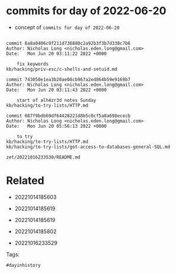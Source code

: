# commits for day of 2022-06-20

- concept of `commits for day of 2022-06-20`

```

commit 8a8a0406c9f211d736880c2a92b3f3b7d338c7b6
Author: Nicholas Long <nicholas.eden.long@gmail.com>
Date:   Mon Jun 20 03:11:22 2022 +0000

    fix keywords
kb/hacking/priv-esc/c-shells-and-setuid.md

commit 743050e1ea3b20ae08cb967a2ed864b59e9169b7
Author: Nicholas Long <nicholas.eden.long@gmail.com>
Date:   Mon Jun 20 03:11:43 2022 +0000

    start of alh4zr3d notes Sunday
kb/hacking/to-try-lists/HTTP.md

commit 087f9bdb69df64428221d8b5c0cf5a8a698ececb
Author: Nicholas Long <nicholas.eden.long@gmail.com>
Date:   Mon Jun 20 05:56:13 2022 +0000

    to try
kb/hacking/to-try-lists/HTTP.md
kb/hacking/to-try-lists/got-access-to-databases-general-SQL.md
```

` zet/20221016233530/README.md `

# Related

- 20221014185603

- 20221014185619

- 20221014185619

- 20221014185802

- 20221016233529

Tags:

    #dayinhistory
